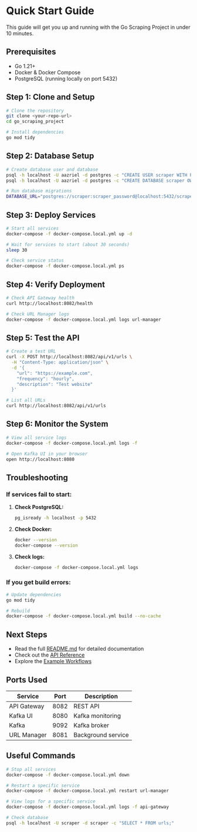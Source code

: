 # Quick Start Guide

This guide will get you up and running with the Go Scraping Project in under 10 minutes.

## Prerequisites

- Go 1.21+
- Docker & Docker Compose
- PostgreSQL (running locally on port 5432)

## Step 1: Clone and Setup

```bash
# Clone the repository
git clone <your-repo-url>
cd go_scraping_project

# Install dependencies
go mod tidy
```

## Step 2: Database Setup

```bash
# Create database user and database
psql -h localhost -U aazriel -d postgres -c "CREATE USER scraper WITH PASSWORD 'scraper_password';"
psql -h localhost -U aazriel -d postgres -c "CREATE DATABASE scraper OWNER scraper;"

# Run database migrations
DATABASE_URL="postgres://scraper:scraper_password@localhost:5432/scraper?sslmode=disable" make migrate-up
```

## Step 3: Deploy Services

```bash
# Start all services
docker-compose -f docker-compose.local.yml up -d

# Wait for services to start (about 30 seconds)
sleep 30

# Check service status
docker-compose -f docker-compose.local.yml ps
```

## Step 4: Verify Deployment

```bash
# Check API Gateway health
curl http://localhost:8082/health

# Check URL Manager logs
docker-compose -f docker-compose.local.yml logs url-manager
```

## Step 5: Test the API

```bash
# Create a test URL
curl -X POST http://localhost:8082/api/v1/urls \
  -H "Content-Type: application/json" \
  -d '{
    "url": "https://example.com",
    "frequency": "hourly",
    "description": "Test website"
  }'

# List all URLs
curl http://localhost:8082/api/v1/urls
```

## Step 6: Monitor the System

```bash
# View all service logs
docker-compose -f docker-compose.local.yml logs -f

# Open Kafka UI in your browser
open http://localhost:8080
```

## Troubleshooting

### If services fail to start:

1. **Check PostgreSQL:**
   ```bash
   pg_isready -h localhost -p 5432
   ```

2. **Check Docker:**
   ```bash
   docker --version
   docker-compose --version
   ```

3. **Check logs:**
   ```bash
   docker-compose -f docker-compose.local.yml logs
   ```

### If you get build errors:

```bash
# Update dependencies
go mod tidy

# Rebuild
docker-compose -f docker-compose.local.yml build --no-cache
```

## Next Steps

- Read the full [README.md](../README.md) for detailed documentation
- Check out the [API Reference](../README.md#api-reference)
- Explore the [Example Workflows](../README.md#example-workflows)

## Ports Used

| Service | Port | Description |
|---------|------|-------------|
| API Gateway | 8082 | REST API |
| Kafka UI | 8080 | Kafka monitoring |
| Kafka | 9092 | Kafka broker |
| URL Manager | 8081 | Background service |

## Useful Commands

```bash
# Stop all services
docker-compose -f docker-compose.local.yml down

# Restart a specific service
docker-compose -f docker-compose.local.yml restart url-manager

# View logs for a specific service
docker-compose -f docker-compose.local.yml logs -f api-gateway

# Check database
psql -h localhost -U scraper -d scraper -c "SELECT * FROM urls;"
``` 